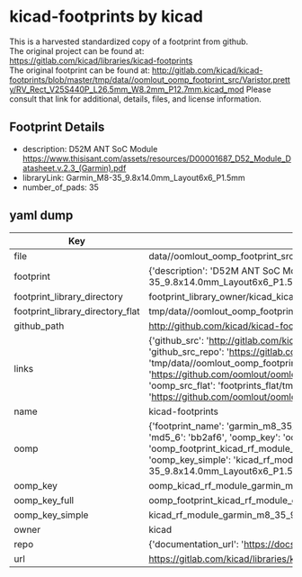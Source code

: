 # kicad-footprints by kicad  
This is a harvested standardized copy of a footprint from github.  
The original project can be found at:  
https://gitlab.com/kicad/libraries/kicad-footprints  
The original footprint can be found at:
http://gitlab.com/kicad/kicad-footprints/blob/master/tmp/data//oomlout_oomp_footprint_src/Varistor.pretty/RV_Rect_V25S440P_L26.5mm_W8.2mm_P12.7mm.kicad_mod
Please consult that link for additional, details, files, and license information.  
## Footprint Details
* description: D52M ANT SoC Module https://www.thisisant.com/assets/resources/D00001687_D52_Module_Datasheet.v.2.3_(Garmin).pdf  
* libraryLink: Garmin_M8-35_9.8x14.0mm_Layout6x6_P1.5mm  
* number_of_pads: 35  
## yaml dump  
| Key | Value |  
| --- | --- |  
| file | data//oomlout_oomp_footprint_src/kicad-footprints/RF_Module.pretty/Garmin_M8-35_9.8x14.0mm_Layout6x6_P1.5mm.kicad_mod |  
| footprint | {'description': 'D52M ANT SoC Module https://www.thisisant.com/assets/resources/D00001687_D52_Module_Datasheet.v.2.3_(Garmin).pdf', 'libraryLink': 'Garmin_M8-35_9.8x14.0mm_Layout6x6_P1.5mm', 'number_of_pads': 35} |  
| footprint_library_directory | footprint_library_owner/kicad_kicad-footprints/ |  
| footprint_library_directory_flat | tmp/data//oomlout_oomp_footprint_src/footprints_flat/kicad_rf_module_garmin_m8_35_9_8x14_0mm_layout6x6_p1_5mm/working |  
| github_path | http://github.com/kicad/kicad-footprints/blob/master/tmp/data//oomlout_oomp_footprint_src/RF_Module.pretty/Garmin_M8-35_9.8x14.0mm_Layout6x6_P1.5mm.kicad_mod |  
| links | {'github_src': 'http://gitlab.com/kicad/kicad-footprints/blob/master/tmp/data//oomlout_oomp_footprint_src/Varistor.pretty/RV_Rect_V25S440P_L26.5mm_W8.2mm_P12.7mm.kicad_mod', 'github_src_repo': 'https://gitlab.com/kicad/libraries/kicad-footprints', 'oomp_bot': 'tmp/data//oomlout_oomp_footprint_src/footprints/kicad_rf_module_garmin_m8_35_9_8x14_0mm_layout6x6_p1_5mm/working', 'oomp_bot_github': 'https://github.com/oomlout/oomlout_oomp_footprint_bot/tree/main/tmp/data//oomlout_oomp_footprint_src/footprints/kicad_rf_module_garmin_m8_35_9_8x14_0mm_layout6x6_p1_5mm/working', 'oomp_src_flat': 'footprints_flat/tmp/data//oomlout_oomp_footprint_src/footprints_flat/kicad_rf_module_garmin_m8_35_9_8x14_0mm_layout6x6_p1_5mm/working', 'oomp_src_flat_github': 'https://github.com/oomlout/oomlout_oomp_footprint_src/tree/main/tmp/data//oomlout_oomp_footprint_src/footprints_flat/kicad_rf_module_garmin_m8_35_9_8x14_0mm_layout6x6_p1_5mm/working'} |  
| name | kicad-footprints |  
| oomp | {'footprint_name': 'garmin_m8_35_9_8x14_0mm_layout6x6_p1_5mm', 'library_name': 'rf_module', 'md5': 'bb2af62fe68037400aa0076070a3b78f', 'md5_10': 'bb2af62fe6', 'md5_5': 'bb2af', 'md5_6': 'bb2af6', 'oomp_key': 'oomp_kicad_rf_module_garmin_m8_35_9_8x14_0mm_layout6x6_p1_5mm', 'oomp_key_extra': 'oomp_footprint_kicad_rf_module_garmin_m8_35_9_8x14_0mm_layout6x6_p1_5mm', 'oomp_key_full': 'oomp_footprint_kicad_rf_module_garmin_m8_35_9_8x14_0mm_layout6x6_p1_5mm_bb2af6', 'oomp_key_simple': 'kicad_rf_module_garmin_m8_35_9_8x14_0mm_layout6x6_p1_5mm', 'original_filename': 'data//oomlout_oomp_footprint_src/kicad-footprints/RF_Module.pretty/Garmin_M8-35_9.8x14.0mm_Layout6x6_P1.5mm.kicad_mod', 'owner_name': 'kicad'} |  
| oomp_key | oomp_kicad_rf_module_garmin_m8_35_9_8x14_0mm_layout6x6_p1_5mm |  
| oomp_key_full | oomp_footprint_kicad_rf_module_garmin_m8_35_9_8x14_0mm_layout6x6_p1_5mm |  
| oomp_key_simple | kicad_rf_module_garmin_m8_35_9_8x14_0mm_layout6x6_p1_5mm |  
| owner | kicad |  
| repo | {'documentation_url': 'https://docs.github.com/rest/repos/repos#get-a-repository', 'message': 'Not Found'} |  
| url | https://gitlab.com/kicad/libraries/kicad-footprints |  

